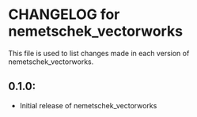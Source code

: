 # CHANGELOG for nemetschek_vectorworks

This file is used to list changes made in each version of nemetschek_vectorworks.

## 0.1.0:

* Initial release of nemetschek_vectorworks

